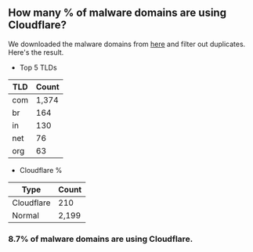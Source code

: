## How many % of malware domains are using Cloudflare?


We downloaded the malware domains from [here](https://urlhaus.abuse.ch) and filter out duplicates.
Here's the result.


[//]: # (start replacement)


- Top 5 TLDs

| TLD | Count |
| --- | --- |
| com | 1,374 |
| br | 164 |
| in | 130 |
| net | 76 |
| org | 63 |


- Cloudflare %

| Type | Count |
| --- | --- |
| Cloudflare | 210 |
| Normal | 2,199 |


### 8.7% of malware domains are using Cloudflare.